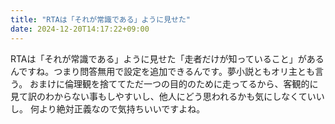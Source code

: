 ```yaml
---
title: "RTAは「それが常識である」ように見せた"
date: 2024-12-20T14:17:22+09:00
---
```

RTAは「それが常識である」ように見せた「走者だけが知っていること」があるんですね。つまり問答無用で設定を追加できるんです。夢小説ともオリ主とも言う。
おまけに倫理観を捨ててただ一つの目的のために走ってるから、客観的に見て訳のわからない事もしやすいし、他人にどう思われるかも気にしなくていいし。
何より絶対正義なので気持ちいいですよね。
